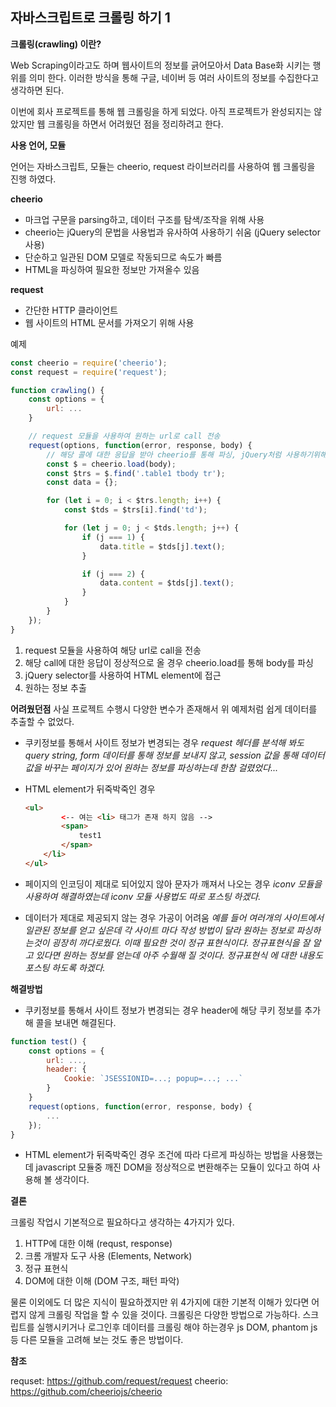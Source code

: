## 자바스크립트로 크롤링 하기 1

**크롤링(crawling) 이란?**

Web Scraping이라고도 하며 웹사이트의 정보를 긁어모아서 Data Base화 시키는 행위를 의미 한다. 이러한 방식을 통해 구글, 네이버 등 여러 사이트의 정보를 수집한다고 생각하면 된다.

이번에 회사 프로젝트를 통해 웹 크롤링을 하게 되었다. 아직 프로젝트가 완성되지는 않았지만 웹 크롤링을 하면서 어려웠던 점을 정리하려고 한다.

**사용 언어, 모듈**

언어는 자바스크립트, 모듈는 cheerio, request 라이브러리를 사용하여 웹 크롤링을 진행 하였다.

**cheerio**

- 마크업 구문을 parsing하고, 데이터 구조를 탐색/조작을 위해 사용
- cheerio는 jQuery의 문법을 사용법과 유사하여 사용하기 쉬움 (jQuery selector 사용)
- 단순하고 일관된 DOM 모델로 작동되므로 속도가 빠름
- HTML을 파싱하여 필요한 정보만 가져올수 있음

**request**

- 간단한 HTTP 클라이언트
- 웹 사이트의 HTML 문서를 가져오기 위해 사용

예제
~~~ javascript
const cheerio = require('cheerio');
const request = require('request');

function crawling() {
	const options = {
		url: ...
	}

	// request 모듈을 사용하여 원하는 url로 call 전송
	request(options, function(error, response, body) {
		// 해당 콜에 대한 응답을 받아 cheerio를 통해 파싱, jQuery처럼 사용하기위해 $변수에 할당
		const $ = cheerio.load(body);
		const $trs = $.find('.table1 tbody tr');
		const data = {};

		for (let i = 0; i < $trs.length; i++) {
			const $tds = $trs[i].find('td');

			for (let j = 0; j < $tds.length; j++) {
				if (j === 1) {
					data.title = $tds[j].text();
				}

				if (j === 2) {
					data.content = $tds[j].text();
				}
			}
		}
	});
}
~~~

1. request 모듈을 사용하여 해당 url로 call을 전송
2. 해당 call에 대한 응답이 정상적으로 올 경우 cheerio.load를 통해 body를 파싱
3. jQuery selector를 사용하여 HTML element에 접근
4. 원하는 정보 추출

**어려웠던점**
사실 프로젝트 수행시 다양한 변수가 존재해서 위 예제처럼 쉽게 데이터를 추출할 수 없었다.

- 쿠키정보를 통해서 사이트 정보가 변경되는 경우
	*request 헤더를 분석해 봐도 query string, form 데이터를 통해 정보를 보내지 않고, session 값을 통해 데이터값을 바꾸는 페이지가 있어 원하는 정보를 파싱하는데 한참 걸렸었다...*

- HTML element가 뒤죽박죽인 경우
	~~~ html
	<ul>
			<-- 여는 <li> 태그가 존재 하지 않음 -->
			<span>
				test1
			</span>
		</li>
	</ul>
	~~~

- 페이지의 인코딩이 제대로 되어있지 않아 문자가 깨져서 나오는 경우
	*iconv 모듈을 사용하여 해결하였는데 iconv 모듈 사용법도 따로 포스팅 하겠다.*

- 	데이터가 제대로 제공되지 않는 경우 가공이 어려움
	*예를 들어 여러개의 사이트에서 일관된 정보를 얻고 싶은데 각 사이트 마다 작성 방법이 달라 원하는 정보로  파싱하는것이 굉장히 까다로웠다. 이때 필요한 것이 정규 표현식이다. 정규표현식을 잘 알고 있다면 원하는 정보를 얻는데 아주 수월해 질 것이다. 정규표현식 에  대한 내용도 포스팅 하도록 하겠다.*


**해결방법**
- 쿠키정보를 통해서 사이트 정보가 변경되는 경우 header에 해당 쿠키 정보를 추가해 콜을 보내면 해결된다.
~~~ javascript
function test() {
	const options = {
		url: ...,
		header: {
			Cookie: `JSESSIONID=...; popup=...; ...`
		}
	}
	request(options, function(error, response, body) {
		...
	});
}
~~~


- HTML element가 뒤죽박죽인 경우 조건에 따라 다르게 파싱하는 방법을 사용했는데 javascript 모듈중 깨진 DOM을 정상적으로 변환해주는 모듈이 있다고 하여 사용해 볼 생각이다.

**결론**

크롤링 작업시 기본적으로 필요하다고 생각하는 4가지가 있다.

1. HTTP에 대한 이해 (requst, response)
2. 크롬 개발자 도구 사용 (Elements, Network)
3. 정규 표현식
4. DOM에 대한 이해 (DOM 구조, 패턴 파악)

물론 이외에도 더 많은 지식이 필요하겠지만 위 4가지에 대한 기본적 이해가 있다면 어렵지 않게 크롤링 작업을 할 수 있을 것이다.
크롤링은 다양한 방법으로 가능하다. 스크립트를 실행시키거나 로그인후 데이터를 크롤링 해야 하는경우 js DOM, phantom js등 다른 모듈을 고려해 보는 것도 좋은 방법이다.

**참조**

requset: https://github.com/request/request
cheerio: https://github.com/cheeriojs/cheerio









